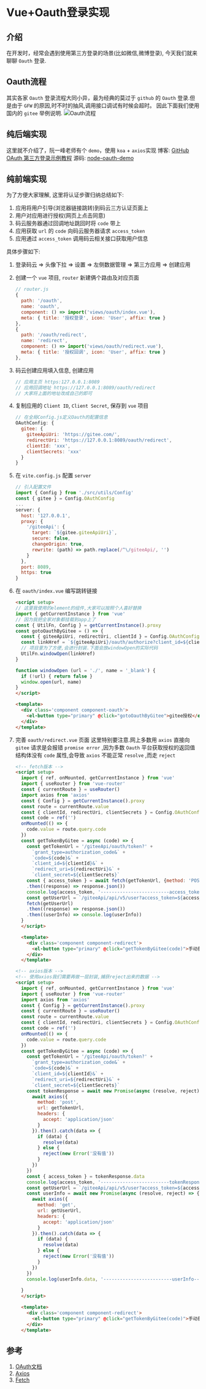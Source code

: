 # Vue+Oauth登录实现

## 介绍
在开发时，经常会遇到使用第三方登录的场景(比如微信,微博登录), 今天我们就来聊聊 `Oauth` 登录.

## Oauth流程
其实各家 `Oauth` 登录流程大同小异，最为经典的莫过于 `github` 的 `Oauth` 登录.但是由于 `GFW` 的原因,时不时的抽风,调用接口调试有时候会超时。
因此下面我们使用国内的 `gitee` 举例说明.
![Oauth流程](/Images/Front-End/JS/Vue+Oauth登录实现/oauth_step_1.png)

## 纯后端实现
这里就不介绍了，阮一峰老师有个 `demo`，使用 `koa` + `axios`实现
博客: [GitHub OAuth 第三方登录示例教程](http://www.ruanyifeng.com/blog/2019/04/github-oauth.html 'GitHub OAuth 第三方登录示例教程')
源码: [node-oauth-demo](https://github.com/ruanyf/node-oauth-demo 'node-oauth-demo')

## 纯前端实现
为了方便大家理解, 这里将认证步骤归纳总结如下:
1. 应用将用户引导(浏览器链接跳转)到码云三方认证页面上
1. 用户对应用进行授权(网页上点击同意)
1. 码云服务器通过回调地址跳回时将 `code` 带上
1. 应用获取 `url` 的 `code` 向码云服务器请求 `access_token`
1. 应用通过 `access_token` 调用码云相关接口获取用户信息

具体步骤如下:

1. 登录码云 => 头像下拉 => 设置 => 左侧数据管理 => 第三方应用 => 创建应用
1. 创建一个 `vue` 项目, `router` 新建俩个路由及对应页面
    ```js
    // router.js
    {
      path: '/oauth',
      name: 'oauth',
      component: () => import('views/oauth/index.vue'),
      meta: { title: '授权登录', icon: 'User', affix: true }
    },
    {
      path: '/oauth/redirect',
      name: 'redirect',
      component: () => import('views/oauth/redirect.vue'),
      meta: { title: '授权回调', icon: 'User', affix: true }
    },
    ```
1. 码云创建应用填入信息, 创建应用
    ```js
    // 应用主页 https:127.0.0.1:8089
    // 应用回调地址 https://127.0.0.1:8089/oauth/redirect
    // 大家将上面的地址改成自己的即可
    ```

1. 复制应用的 `Client ID`, `Client Secret`, 保存到 `vue` 项目
    ```js
    // 在全局Config.js定义Oauth的配置信息
    OAuthConfig: {
      gitee: {
        giteeApiUri: 'https://gitee.com/',
        redirectUri: 'https://127.0.0.1:8089/oauth/redirect',
        clientId: 'xxx',
        clientSecrets: 'xxx'
      }
    }
    ```
1. 在 `vite.config.js` 配置 `server`
    ```js
    // 引入配置文件
    import { Config } from './src/utils/Config'
    const { gitee } = Config.OAuthConfig
    ...
    server: {
      host: '127.0.0.1',
      proxy: {
        '/giteeApi': {
          target: `${gitee.giteeApiUri}`,
          secure: false,
          changeOrigin: true,
          rewrite: (path) => path.replace(/^\/giteeApi/, '')
        }
      },
      port: 8089,
      https: true
    }
    ```
1. 在 `oauth/index.vue` 编写跳转链接
    ```html
    <script setup>
    // 这里我使用的element的组件,大家可以按照个人喜好替换
    import { getCurrentInstance } from 'vue'
    // 因为我把全家对象都挂载到app上了
    const { UtilFn, Config } = getCurrentInstance().proxy
    const gotoOauthByGitee = () => {
      const { giteeApiUri, redirectUri, clientId } = Config.OAuthConfig.gitee
      const linkHref = `${giteeApiUri}/oauth/authorize?client_id=${clientId}&redirect_uri=${redirectUri}&response_type=code`
      // 项目里为了方便,会进行封装.下面会放windowOpen的实际代码
      UtilFn.windowOpen(linkHref)
    }

    function windowOpen (url = './', name = '_blank') {
      if (!url) { return false }
      window.open(url, name)
    }
    </script>

    <template>
      <div class='component component-oauth'>
        <el-button type="primary" @click="gotoOauthByGitee">gitee授权</el-button>
      </div>
    </template>
    ```

1. 完善 `oauth/redirect.vue` 页面
这里特别要注意.网上多数用 `axios` 直接向 `gitee` 请求是会报错 `promise error` ,因为多数 `Oauth` 平台获取授权的返回值结构体没有 `code` 属性,会导致 `axios` 不能正常 `resolve` ,而走 `reject`

    ```html
    <!-- fetch版本 -->
    <script setup>
      import { ref, onMounted, getCurrentInstance } from 'vue'
      import { useRouter } from 'vue-router'
      const { currentRoute } = useRouter()
      import axios from 'axios'
      const { Config } = getCurrentInstance().proxy
      const route = currentRoute.value
      const { clientId, redirectUri, clientSecrets } = Config.OAuthConfig.gitee
      const code = ref('')
      onMounted(() => {
        code.value = route.query.code
      })
      const getTokenByGitee = async (code) => {
        const getTokenUrl = '/giteeApi/oauth/token?' +
          `grant_type=authorization_code&` +
          `code=${code}&` +
          `client_id=${clientId}&` +
          `redirect_uri=${redirectUri}&` +
          `client_secret=${clientSecrets}`
        const { access_token } = await fetch(getTokenUrl, {method: 'POST'})
        .then((response) => response.json())
        console.log(access_token, '-------------------------access_token----------------------')
        const getUserUrl = `/giteeApi/api/v5/user?access_token=${access_token}`
        fetch(getUserUrl)
        .then((response) => response.json())
        .then((userInfo) => console.log(userInfo))
      }
      </script>

      <template>
        <div class='component component-redirect'>
          <el-button type="primary" @click="getTokenByGitee(code)">手动获取</el-button>
        </div>
      </template>
    ```

    ```html
    <!-- axios版本 -->
    <!-- 使用axios我们需要再做一层封装,捕获reject出来的数据 -->
    <script setup>
      import { ref, onMounted, getCurrentInstance } from 'vue'
      import { useRouter } from 'vue-router'
      import axios from 'axios'
      const { Config } = getCurrentInstance().proxy
      const { currentRoute } = useRouter()
      const route = currentRoute.value
      const { clientId, redirectUri, clientSecrets } = Config.OAuthConfig.gitee
      const code = ref('')
      onMounted(() => {
        code.value = route.query.code
      })
      const getTokenByGitee = async (code) => {
        const getTokenUrl = '/giteeApi/oauth/token?' +
          `grant_type=authorization_code&` +
          `code=${code}&` +
          `client_id=${clientId}&` +
          `redirect_uri=${redirectUri}&` +
          `client_secret=${clientSecrets}`
        const tokenResponse = await new Promise(async (resolve, reject) => {
          await axios({
            method: 'post',
            url: getTokenUrl,
            headers: {
              accept: 'application/json'
            }
          }).then().catch(data => {
            if (data) {
              resolve(data)
            } else {
              reject(new Error('没有值'))
            }
          })
        })
        const { access_token } = tokenResponse.data
        console.log(access_token, '-------------------------tokenResponse----------------------')
        const getUserUrl = `/giteeApi/api/v5/user?access_token=${access_token}`
        const userInfo = await new Promise(async (resolve, reject) => {
          await axios({
            method: 'get',
            url: getUserUrl,
            headers: {
              accept: 'application/json'
            }
          }).then().catch(data => {
            if (data) {
              resolve(data)
            } else {
              reject(new Error('没有值'))
            }
          })
        })
        console.log(userInfo.data, '-------------------------userInfo----------------------')
        
      }
      </script>

      <template>
        <div class='component component-redirect'>
          <el-button type="primary" @click="getTokenByGitee(code)">手动获取</el-button>
        </div>
      </template>
    ```


## 参考
1. [OAuth文档](https://gitee.com/api/v5/oauth_doc#/ 'OAuth文档')
1. [Axios](https://javasoho.com/axios/index.html 'Axios文档')
1. [Fetch](https://developer.mozilla.org/zh-CN/docs/Web/API/Fetch_API/Using_Fetch 'Fecth')

